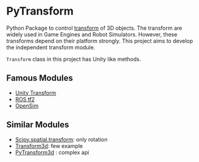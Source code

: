 # PyTransform

Python Package to control [transform](https://en.wikipedia.org/wiki/Transformation_matrix) of 3D objects.
The transform are widely used in Game Engines and Robot Simulators.
However, these transforms depend on their platform strongly.
This project aims to develop the independent transform module.

`Transform` class in this project has Unity like methods.

## Famous Modules

- [Unity Transform](https://docs.unity3d.com/ja/2019.4/ScriptReference/Transform.html)
- [ROS tf2](http://wiki.ros.org/tf2)
- [OpenSim](https://simtk.org/projects/opensim/)


## Similar Modules

- [Scipy.spatial.transform](https://github.com/scipy/scipy/tree/master/scipy/spatial/transform): only rotation
- [Transform3d](https://github.com/matthew-brett/transforms3d): few example
- [PyTransform3d]() : complex api
